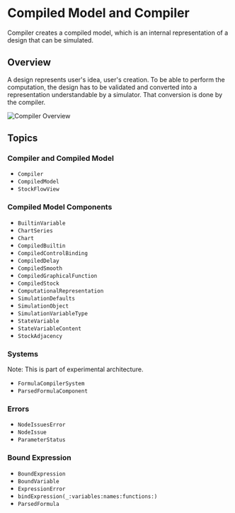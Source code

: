 # Compiled Model and Compiler

Compiler creates a compiled model, which is an internal representation of
a design that can be simulated.

## Overview

A design represents user's idea, user's creation. To be able to perform the
computation, the design has to be validated and converted into a
representation understandable by a simulator. That conversion is done by
the compiler.

![Compiler Overview](compiler-overview)


## Topics

### Compiler and Compiled Model

- ``Compiler``
- ``CompiledModel``
- ``StockFlowView``

### Compiled Model Components

- ``BuiltinVariable``
- ``ChartSeries``
- ``Chart``
- ``CompiledBuiltin``
- ``CompiledControlBinding``
- ``CompiledDelay``
- ``CompiledSmooth``
- ``CompiledGraphicalFunction``
- ``CompiledStock``
- ``ComputationalRepresentation``
- ``SimulationDefaults``
- ``SimulationObject``
- ``SimulationVariableType``
- ``StateVariable``
- ``StateVariableContent``
- ``StockAdjacency``

### Systems

Note: This is part of experimental architecture.

- ``FormulaCompilerSystem``
- ``ParsedFormulaComponent``

### Errors

- ``NodeIssuesError``
- ``NodeIssue``
- ``ParameterStatus``

### Bound Expression

- ``BoundExpression``
- ``BoundVariable``
- ``ExpressionError``
- ``bindExpression(_:variables:names:functions:)``
- ``ParsedFormula``
